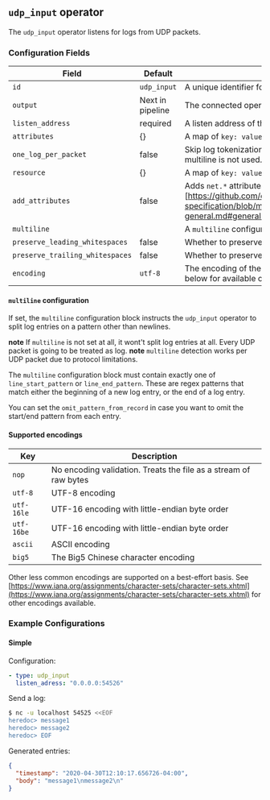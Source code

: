 ## `udp_input` operator

The `udp_input` operator listens for logs from UDP packets.

### Configuration Fields

| Field                                   | Default              | Description |
| ---                                     | ---                  | ---         |
| `id`                                    | `udp_input`          | A unique identifier for the operator. |
| `output`                                | Next in pipeline     | The connected operator(s) that will receive all outbound entries. |
| `listen_address`                        | required             | A listen address of the form `<ip>:<port>`. |
| `attributes`                            | {}                   | A map of `key: value` pairs to add to the entry's attributes. |
| `one_log_per_packet`                    | false                | Skip log tokenization, set to true if logs contains one log per record and multiline is not used.  This will improve performance. |
| `resource`                              | {}                   | A map of `key: value` pairs to add to the entry's resource. |
| `add_attributes`                        | false                | Adds `net.*` attributes according to [semantic convention][https://github.com/open-telemetry/opentelemetry-specification/blob/main/specification/trace/semantic_conventions/span-general.md#general-network-connection-attributes]. |
| `multiline`                     |                  | A `multiline` configuration block. See below for details. |
| `preserve_leading_whitespaces`          | false            | Whether to preserve leading whitespaces.                                                                                                                                                                                                                         |
| `preserve_trailing_whitespaces`             | false            | Whether to preserve trailing whitespaces.                                                                                                                                                                                                                            |
| `encoding`                              | `utf-8`              | The encoding of the file being read. See the list of supported encodings below for available options. |

#### `multiline` configuration

If set, the `multiline` configuration block instructs the `udp_input` operator to split log entries on a pattern other than newlines.

**note** If `multiline` is not set at all, it wont't split log entries at all. Every UDP packet is going to be treated as log.
**note** `multiline` detection works per UDP packet due to protocol limitations.

The `multiline` configuration block must contain exactly one of `line_start_pattern` or `line_end_pattern`. These are regex patterns that
match either the beginning of a new log entry, or the end of a log entry.

You can set the `omit_pattern_from_record` in case you want to omit the start/end pattern from each entry.

#### Supported encodings

| Key        | Description
| ---        | ---                                                              |
| `nop`      | No encoding validation. Treats the file as a stream of raw bytes |
| `utf-8`    | UTF-8 encoding                                                   |
| `utf-16le` | UTF-16 encoding with little-endian byte order                    |
| `utf-16be` | UTF-16 encoding with little-endian byte order                    |
| `ascii`    | ASCII encoding                                                   |
| `big5`     | The Big5 Chinese character encoding                              |

Other less common encodings are supported on a best-effort basis.
See [https://www.iana.org/assignments/character-sets/character-sets.xhtml](https://www.iana.org/assignments/character-sets/character-sets.xhtml)
for other encodings available.

### Example Configurations

#### Simple

Configuration:

```yaml
- type: udp_input
  listen_adress: "0.0.0.0:54526"
```

Send a log:

```bash
$ nc -u localhost 54525 <<EOF
heredoc> message1
heredoc> message2
heredoc> EOF
```

Generated entries:

```json
{
  "timestamp": "2020-04-30T12:10:17.656726-04:00",
  "body": "message1\nmessage2\n"
}
```
